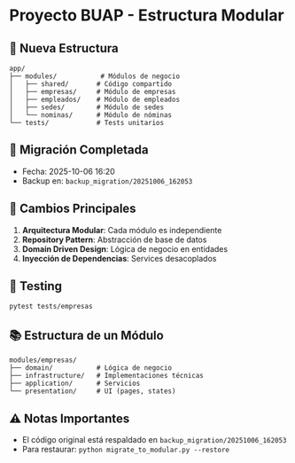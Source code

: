 # Proyecto BUAP - Estructura Modular

## 📁 Nueva Estructura

```
app/
├── modules/           # Módulos de negocio
│   ├── shared/       # Código compartido
│   ├── empresas/     # Módulo de empresas
│   ├── empleados/    # Módulo de empleados
│   ├── sedes/        # Módulo de sedes
│   └── nominas/      # Módulo de nóminas
└── tests/            # Tests unitarios
```

## 🚀 Migración Completada

- Fecha: 2025-10-06 16:20
- Backup en: `backup_migration/20251006_162053`

## 📝 Cambios Principales

1. **Arquitectura Modular**: Cada módulo es independiente
2. **Repository Pattern**: Abstracción de base de datos
3. **Domain Driven Design**: Lógica de negocio en entidades
4. **Inyección de Dependencias**: Services desacoplados

## 🧪 Testing

```bash
pytest tests/empresas
```

## 📚 Estructura de un Módulo

```
modules/empresas/
├── domain/           # Lógica de negocio
├── infrastructure/   # Implementaciones técnicas
├── application/      # Servicios
└── presentation/     # UI (pages, states)
```

## ⚠️ Notas Importantes

- El código original está respaldado en `backup_migration/20251006_162053`
- Para restaurar: `python migrate_to_modular.py --restore`

